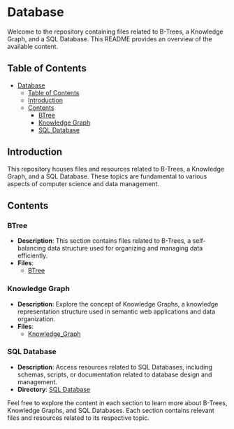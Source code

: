 # Database

Welcome to the repository containing files related to B-Trees, a Knowledge Graph, and a SQL Database. This README provides an overview of the available content.

## Table of Contents

- [Database](#database)
  - [Table of Contents](#table-of-contents)
  - [Introduction](#introduction)
  - [Contents](#contents)
    - [BTree](#btree)
    - [Knowledge Graph](#knowledge-graph)
    - [SQL Database](#sql-database)

## Introduction

This repository houses files and resources related to B-Trees, a Knowledge Graph, and a SQL Database. These topics are fundamental to various aspects of computer science and data management.

## Contents

### BTree

- **Description**: This section contains files related to B-Trees, a self-balancing data structure used for organizing and managing data efficiently.
- **Files**:
  - [BTree](https://github.com/camillekokoko/Database/tree/main/BTree)

### Knowledge Graph

- **Description**: Explore the concept of Knowledge Graphs, a knowledge representation structure used in semantic web applications and data organization.
- **Files**:
  - [Knowledge_Graph](Knowledge_Graph)

### SQL Database

- **Description**: Access resources related to SQL Databases, including schemas, scripts, or documentation related to database design and management.
- **Directory**: [SQL Database](https://github.com/camillekokoko/Database/tree/main/SQL)

Feel free to explore the content in each section to learn more about B-Trees, Knowledge Graphs, and SQL Databases. Each section contains relevant files and resources related to its respective topic.

